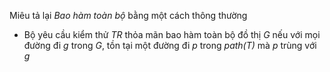 Miêu tả lại *Bao hàm toàn bộ* bằng một cách thông thường

* Bộ yêu cầu kiểm thử *TR* thỏa mãn bao hàm toàn bộ đồ thị *G* nếu với mọi đường đi *g* trong *G*, tồn tại một đường đi *p* trong *path(T)* mà *p* trùng với *g*